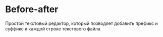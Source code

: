 # Before-after
Простой текстовый редактор, который позводяет добавить префикс и суффикс к каждой строке текстового файла
